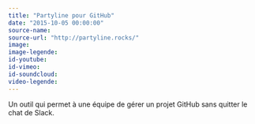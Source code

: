 ```yaml
---
title: "Partyline pour GitHub"
date: "2015-10-05 00:00:00"
source-name:
source-url: "http://partyline.rocks/"
image:
image-legende:
id-youtube:
id-vimeo:
id-soundcloud:
video-legende:
---
```

Un outil qui permet à une équipe de gérer un projet GitHub sans quitter le chat de Slack.
